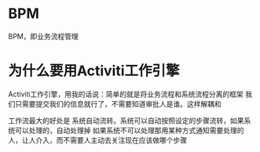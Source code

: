 # BPM
BPM，即业务流程管理

# 为什么要用Activiti工作引擎

Activiti工作引擎，用我的话说：简单的就是将业务流程和系统流程分离的框架
我们只需要提交我们的信息就行了，不需要知道审批人是谁。这样解耦和

工作流最大的好处是 系统自动流转。系统可以自动按照设定的步骤流转，如果系统可以处理的，自动处理掉
如果系统不可以处理那用某种方式通知需要处理的人，让人介入，而不需要人主动去关注现在应该做哪个步骤